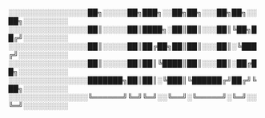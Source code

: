 ░░░░░░░░░░░░░░░░██╗░░░░░██╗███╗░░██╗██╗░░░██╗██╗░░██╗░░░░░░░░░
░░░░░░░░░░░░░░░░██║░░░░░██║████╗░██║██║░░░██║╚██╗██╔╝░░░░░░░░░
░░░░░░░░░░░░░░░░██║░░░░░██║██╔██╗██║██║░░░██║░╚███╔╝░░░░░░░░░░
░░░░░░░░░░░░░░░░██║░░░░░██║██║╚████║██║░░░██║░██╔██╗░░░░░░░░░░
░░░░░░░░░░░░░░░░███████╗██║██║░╚███║╚██████╔╝██╔╝╚██╗░░░░░░░░░
░░░░░░░░░░░░░░░░╚══════╝╚═╝╚═╝░░╚══╝░╚═════╝░╚═╝░░╚═╝░░░░░░░░░
